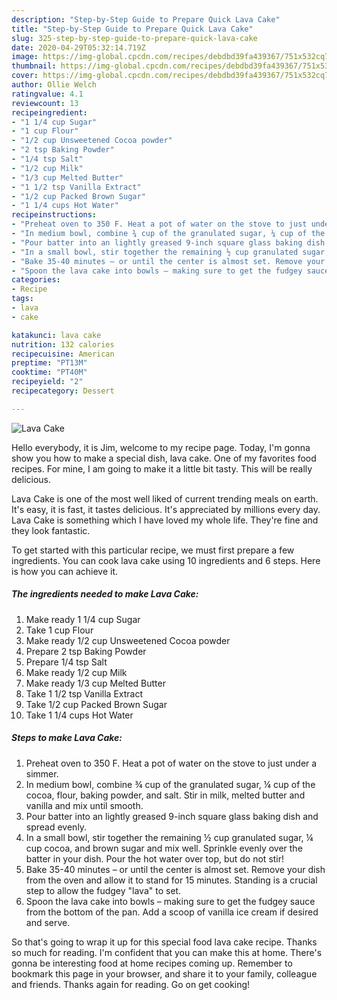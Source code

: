 ```yaml
---
description: "Step-by-Step Guide to Prepare Quick Lava Cake"
title: "Step-by-Step Guide to Prepare Quick Lava Cake"
slug: 325-step-by-step-guide-to-prepare-quick-lava-cake
date: 2020-04-29T05:32:14.719Z
image: https://img-global.cpcdn.com/recipes/debdbd39fa439367/751x532cq70/lava-cake-recipe-main-photo.jpg
thumbnail: https://img-global.cpcdn.com/recipes/debdbd39fa439367/751x532cq70/lava-cake-recipe-main-photo.jpg
cover: https://img-global.cpcdn.com/recipes/debdbd39fa439367/751x532cq70/lava-cake-recipe-main-photo.jpg
author: Ollie Welch
ratingvalue: 4.1
reviewcount: 13
recipeingredient:
- "1 1/4 cup Sugar"
- "1 cup Flour"
- "1/2 cup Unsweetened Cocoa powder"
- "2 tsp Baking Powder"
- "1/4 tsp Salt"
- "1/2 cup Milk"
- "1/3 cup Melted Butter"
- "1 1/2 tsp Vanilla Extract"
- "1/2 cup Packed Brown Sugar"
- "1 1/4 cups Hot Water"
recipeinstructions:
- "Preheat oven to 350 F. Heat a pot of water on the stove to just under a simmer."
- "In medium bowl, combine ¾ cup of the granulated sugar, ¼ cup of the cocoa, flour, baking powder, and salt. Stir in milk, melted butter and vanilla and mix until smooth."
- "Pour batter into an lightly greased 9-inch square glass baking dish and spread evenly."
- "In a small bowl, stir together the remaining ½ cup granulated sugar, ¼ cup cocoa, and brown sugar and mix well. Sprinkle evenly over the batter in your dish. Pour the hot water over top, but do not stir!"
- "Bake 35-40 minutes – or until the center is almost set. Remove your dish from the oven and allow it to stand for 15 minutes. Standing is a crucial step to allow the fudgey &#34;lava&#34; to set."
- "Spoon the lava cake into bowls – making sure to get the fudgey sauce from the bottom of the pan. Add a scoop of vanilla ice cream if desired and serve."
categories:
- Recipe
tags:
- lava
- cake

katakunci: lava cake 
nutrition: 132 calories
recipecuisine: American
preptime: "PT13M"
cooktime: "PT40M"
recipeyield: "2"
recipecategory: Dessert

---
```



![Lava Cake](https://img-global.cpcdn.com/recipes/debdbd39fa439367/751x532cq70/lava-cake-recipe-main-photo.jpg)

Hello everybody, it is Jim, welcome to my recipe page. Today, I'm gonna show you how to make a special dish, lava cake. One of my favorites food recipes. For mine, I am going to make it a little bit tasty. This will be really delicious.

Lava Cake is one of the most well liked of current trending meals on earth. It's easy, it is fast, it tastes delicious. It's appreciated by millions every day. Lava Cake is something which I have loved my whole life. They're fine and they look fantastic.




To get started with this particular recipe, we must first prepare a few ingredients. You can cook lava cake using 10 ingredients and 6 steps. Here is how you can achieve it.

<!--inarticleads1-->

##### The ingredients needed to make Lava Cake:

1. Make ready 1 1/4 cup Sugar
1. Take 1 cup Flour
1. Make ready 1/2 cup Unsweetened Cocoa powder
1. Prepare 2 tsp Baking Powder
1. Prepare 1/4 tsp Salt
1. Make ready 1/2 cup Milk
1. Make ready 1/3 cup Melted Butter
1. Take 1 1/2 tsp Vanilla Extract
1. Take 1/2 cup Packed Brown Sugar
1. Take 1 1/4 cups Hot Water




<!--inarticleads2-->

##### Steps to make Lava Cake:

1. Preheat oven to 350 F. Heat a pot of water on the stove to just under a simmer.
1. In medium bowl, combine ¾ cup of the granulated sugar, ¼ cup of the cocoa, flour, baking powder, and salt. Stir in milk, melted butter and vanilla and mix until smooth.
1. Pour batter into an lightly greased 9-inch square glass baking dish and spread evenly.
1. In a small bowl, stir together the remaining ½ cup granulated sugar, ¼ cup cocoa, and brown sugar and mix well. Sprinkle evenly over the batter in your dish. Pour the hot water over top, but do not stir!
1. Bake 35-40 minutes – or until the center is almost set. Remove your dish from the oven and allow it to stand for 15 minutes. Standing is a crucial step to allow the fudgey &#34;lava&#34; to set.
1. Spoon the lava cake into bowls – making sure to get the fudgey sauce from the bottom of the pan. Add a scoop of vanilla ice cream if desired and serve.




So that's going to wrap it up for this special food lava cake recipe. Thanks so much for reading. I'm confident that you can make this at home. There's gonna be interesting food at home recipes coming up. Remember to bookmark this page in your browser, and share it to your family, colleague and friends. Thanks again for reading. Go on get cooking!
